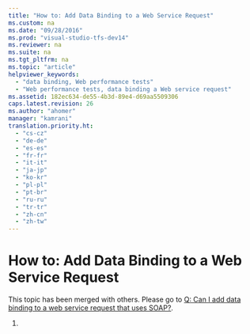 ```yaml
---
title: "How to: Add Data Binding to a Web Service Request"
ms.custom: na
ms.date: "09/28/2016"
ms.prod: "visual-studio-tfs-dev14"
ms.reviewer: na
ms.suite: na
ms.tgt_pltfrm: na
ms.topic: "article"
helpviewer_keywords: 
  - "data binding, Web performance tests"
  - "Web performance tests, data binding a Web service request"
ms.assetid: 182ec634-de55-4b3d-89e4-d69aa5509306
caps.latest.revision: 26
ms.author: "ahomer"
manager: "kamrani"
translation.priority.ht: 
  - "cs-cz"
  - "de-de"
  - "es-es"
  - "fr-fr"
  - "it-it"
  - "ja-jp"
  - "ko-kr"
  - "pl-pl"
  - "pt-br"
  - "ru-ru"
  - "tr-tr"
  - "zh-cn"
  - "zh-tw"
---
```

# How to: Add Data Binding to a Web Service Request
This topic has been merged with others. Please go to [Q: Can I add data binding to a web service request that uses SOAP?](../test/add-a-data-source-to-a-web-performance-test.md#AddingDataBindingWebTest_QA_WebServiceRequest).  
  
1.
